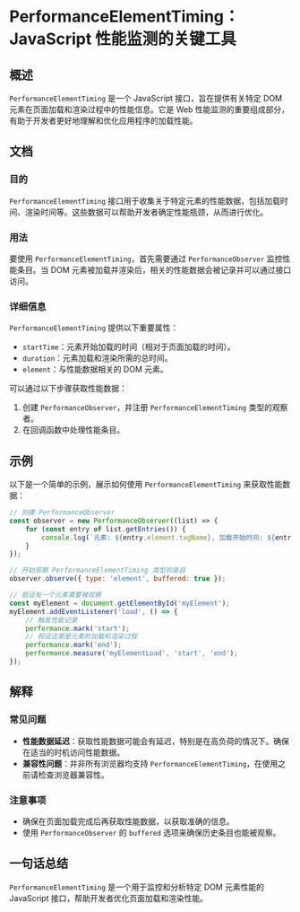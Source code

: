 <!--
Meta Description: # PerformanceElementTiming：JavaScript 性能监测的关键工具 ## 概述 `PerformanceElementTiming` 是一个 JavaScript 接口，旨在提供有关特定 DOM 元素在页面加载和渲染过程中的性能信息。它是 Web 性能监测的重要组成部分，...
Meta Keywords: performanceelementtiming, performanceobserver, javascript, dom, entry
-->

# PerformanceElementTiming：JavaScript 性能监测的关键工具

## 概述
`PerformanceElementTiming` 是一个 JavaScript 接口，旨在提供有关特定 DOM 元素在页面加载和渲染过程中的性能信息。它是 Web 性能监测的重要组成部分，有助于开发者更好地理解和优化应用程序的加载性能。

## 文档
### 目的
`PerformanceElementTiming` 接口用于收集关于特定元素的性能数据，包括加载时间、渲染时间等。这些数据可以帮助开发者确定性能瓶颈，从而进行优化。

### 用法
要使用 `PerformanceElementTiming`，首先需要通过 `PerformanceObserver` 监控性能条目。当 DOM 元素被加载并渲染后，相关的性能数据会被记录并可以通过接口访问。

### 详细信息
`PerformanceElementTiming` 提供以下重要属性：
- `startTime`：元素开始加载的时间（相对于页面加载的时间）。
- `duration`：元素加载和渲染所需的总时间。
- `element`：与性能数据相关的 DOM 元素。

可以通过以下步骤获取性能数据：
1. 创建 `PerformanceObserver`，并注册 `PerformanceElementTiming` 类型的观察者。
2. 在回调函数中处理性能条目。

## 示例
以下是一个简单的示例，展示如何使用 `PerformanceElementTiming` 来获取性能数据：

```javascript
// 创建 PerformanceObserver
const observer = new PerformanceObserver((list) => {
    for (const entry of list.getEntries()) {
        console.log(`元素: ${entry.element.tagName}, 加载开始时间: ${entry.startTime}, 持续时间: ${entry.duration}`);
    }
});

// 开始观察 PerformanceElementTiming 类型的条目
observer.observe({ type: 'element', buffered: true });

// 假设有一个元素需要被观察
const myElement = document.getElementById('myElement');
myElement.addEventListener('load', () => {
    // 触发性能记录
    performance.mark('start');
    // 假设这里是元素的加载和渲染过程
    performance.mark('end');
    performance.measure('myElementLoad', 'start', 'end');
});
```

## 解释
### 常见问题
- **性能数据延迟**：获取性能数据可能会有延迟，特别是在高负荷的情况下。确保在适当的时机访问性能数据。
- **兼容性问题**：并非所有浏览器均支持 `PerformanceElementTiming`，在使用之前请检查浏览器兼容性。

### 注意事项
- 确保在页面加载完成后再获取性能数据，以获取准确的信息。
- 使用 `PerformanceObserver` 的 `buffered` 选项来确保历史条目也能被观察。

## 一句话总结
`PerformanceElementTiming` 是一个用于监控和分析特定 DOM 元素性能的 JavaScript 接口，帮助开发者优化页面加载和渲染性能。